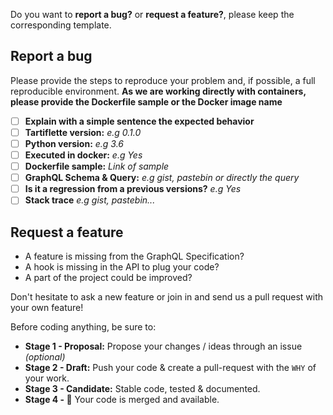 Do you want to **report a bug?** or **request a feature?**, please keep the corresponding template.

## Report a bug

Please provide the steps to reproduce your problem and, if possible, a full reproducible environment. **As we are working directly with containers, please provide the Dockerfile sample or the Docker image name**

* [ ] **Explain with a simple sentence the expected behavior**
* [ ] **Tartiflette version:** _e.g 0.1.0_
* [ ] **Python version:** _e.g 3.6_
* [ ] **Executed in docker:** _e.g Yes_
* [ ] **Dockerfile sample:** _Link of sample_
* [ ] **GraphQL Schema & Query:** _e.g gist, pastebin or directly the query_
* [ ] **Is it a regression from a previous versions?** _e.g Yes_
* [ ] **Stack trace** _e.g gist, pastebin..._

## Request a feature

* A feature is missing from the GraphQL Specification?
* A hook is missing in the API to plug your code?
* A part of the project could be improved?

Don't hesitate to ask a new feature or join in and send us a pull request with your own feature!

Before coding anything, be sure to:
* **Stage 1 - Proposal:** Propose your changes / ideas through an issue _(optional)_
* **Stage 2 - Draft:** Push your code & create a pull-request with the `WHY` of your work.
* **Stage 3 - Candidate:** Stable code, tested & documented.
* **Stage 4 - :tada:** Your code is merged and available.
